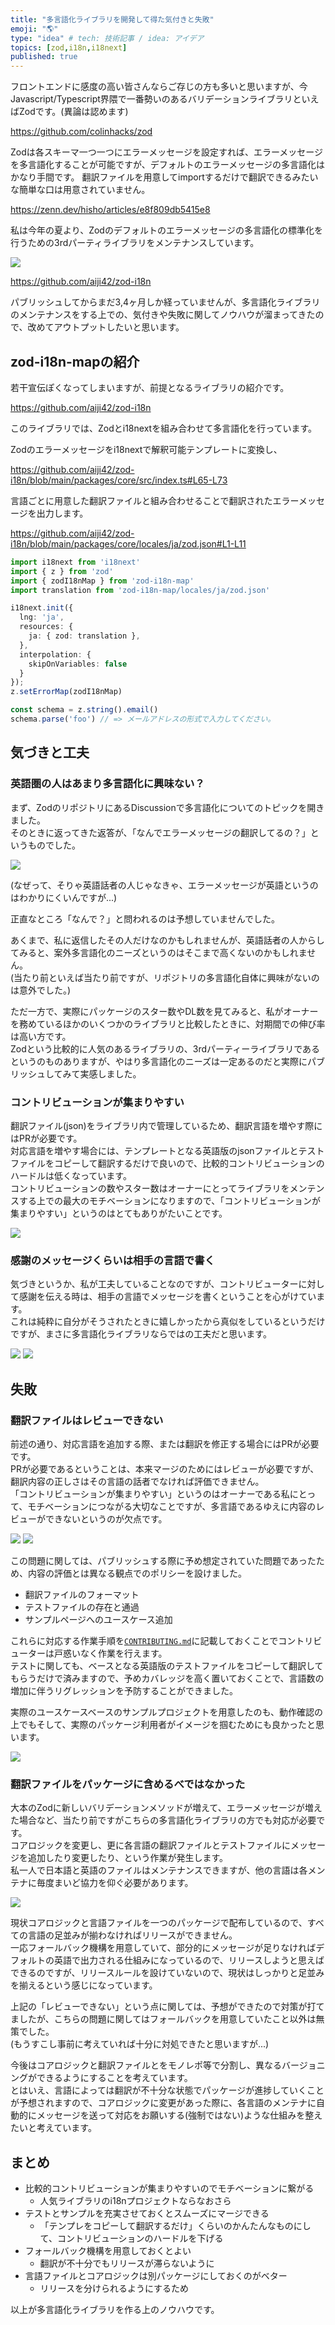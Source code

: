 ```yaml
---
title: "多言語化ライブラリを開発して得た気付きと失敗"
emoji: "🌎"
type: "idea" # tech: 技術記事 / idea: アイデア
topics: [zod,i18n,i18next]
published: true
---
```


フロントエンドに感度の高い皆さんならご存じの方も多いと思いますが、今Javascript/Typescript界隈で一番勢いのあるバリデーションライブラリといえばZodです。(異論は認めます)

https://github.com/colinhacks/zod

Zodは各スキーマ一つ一つにエラーメッセージを設定すれば、エラーメッセージを多言語化することが可能ですが、デフォルトのエラーメッセージの多言語化はかなり手間です。
翻訳ファイルを用意してimportするだけで翻訳できるみたいな簡単な口は用意されていません。

https://zenn.dev/hisho/articles/e8f809db5415e8

私は今年の夏より、Zodのデフォルトのエラーメッセージの多言語化の標準化を行うための3rdパーティライブラリをメンテナンスしています。

![](https://raw.githubusercontent.com/aiji42/zod-i18n/main/images/hero.png)

https://github.com/aiji42/zod-i18n

パブリッシュしてからまだ3,4ヶ月しか経っていませんが、多言語化ライブラリのメンテナンスをする上での、気付きや失敗に関してノウハウが溜まってきたので、改めてアウトプットしたいと思います。

## zod-i18n-mapの紹介

若干宣伝ぽくなってしまいますが、前提となるライブラリの紹介です。

https://github.com/aiji42/zod-i18n

このライブラリでは、Zodとi18nextを組み合わせて多言語化を行っています。  

Zodのエラーメッセージをi18nextで解釈可能テンプレートに変換し、

https://github.com/aiji42/zod-i18n/blob/main/packages/core/src/index.ts#L65-L73

言語ごとに用意した翻訳ファイルと組み合わせることで翻訳されたエラーメッセージを出力します。

https://github.com/aiji42/zod-i18n/blob/main/packages/core/locales/ja/zod.json#L1-L11

```ts
import i18next from 'i18next'
import { z } from 'zod'
import { zodI18nMap } from 'zod-i18n-map'
import translation from 'zod-i18n-map/locales/ja/zod.json'

i18next.init({
  lng: 'ja',
  resources: {
    ja: { zod: translation },
  },
  interpolation: {
    skipOnVariables: false
  }
});
z.setErrorMap(zodI18nMap)

const schema = z.string().email()
schema.parse('foo') // => メールアドレスの形式で入力してください。
```

## 気づきと工夫

### 英語圏の人はあまり多言語化に興味ない？

まず、ZodのリポジトリにあるDiscussionで多言語化についてのトピックを開きました。  
そのときに返ってきた返答が、「なんでエラーメッセージの翻訳してるの？」というものでした。

![](/images/zod-i18n-discussions.png)

(なぜって、そりゃ英語話者の人じゃなきゃ、エラーメッセージが英語というのはわかりにくいんですが...)

正直なところ「なんで？」と問われるのは予想していませんでした。

あくまで、私に返信したその人だけなのかもしれませんが、英語話者の人からしてみると、案外多言語化のニーズというのはそこまで高くないのかもしれません。  
(当たり前といえば当たり前ですが、リポジトリの多言語化自体に興味がないのは意外でした。)

ただ一方で、実際にパッケージのスター数やDL数を見てみると、私がオーナーを務めているほかのいくつかのライブラリと比較したときに、対期間での伸び率は高い方です。  
Zodという比較的に人気のあるライブラリの、3rdパーティーライブラリであるというのものありますが、やはり多言語化のニーズは一定あるのだと実際にパブリッシュしてみて実感しました。

### コントリビューションが集まりやすい

翻訳ファイル(json)をライブラリ内で管理しているため、翻訳言語を増やす際にはPRが必要です。  
対応言語を増やす場合には、テンプレートとなる英語版のjsonファイルとテストファイルをコピーして翻訳するだけで良いので、比較的コントリビューションのハードルは低くなっています。  
コントリビューションの数やスター数はオーナーにとってライブラリをメンテンスする上での最大のモチベーションになりますので、「コントリビューションが集まりやすい」というのはとてもありがたいことです。

![](/images/zod-i18n-prs.png)

### 感謝のメッセージくらいは相手の言語で書く

気づきというか、私が工夫していることなのですが、コントリビューターに対して感謝を伝える時は、相手の言語でメッセージを書くということを心がけています。  
これは純粋に自分がそうされたときに嬉しかったから真似をしているというだけですが、まさに多言語化ライブラリならではの工夫だと思います。

![](/images/zod-i18n-thanks1.png)
![](/images/zod-i18n-thanks2.png)

## 失敗

### 翻訳ファイルはレビューできない

前述の通り、対応言語を追加する際、または翻訳を修正する場合にはPRが必要です。  
PRが必要であるということは、本来マージのためにはレビューが必要ですが、翻訳内容の正しさはその言語の話者でなければ評価できません。  
「コントリビューションが集まりやすい」というのはオーナーである私にとって、モチベーションにつながる大切なことですが、多言語であるゆえに内容のレビューができないというのが欠点です。

![](/images/zod-i18n-ar.png)
![](/images/zod-i18m-zh-CN.png)

この問題に関しては、パブリッシュする際に予め想定されていた問題であったため、内容の評価とは異なる観点でのポリシーを設けました。
- 翻訳ファイルのフォーマット
- テストファイルの存在と通過
- サンプルページへのユースケース追加

これらに対応する作業手順を[`CONTRIBUTING.md`](https://github.com/aiji42/zod-i18n/blob/main/CONTRIBUTING.md)に記載しておくことでコントリビューターは戸惑いなく作業を行えます。  
テストに関しても、ベースとなる英語版のテストファイルをコピーして翻訳してもらうだけで済みますので、予めカバレッジを高く置いておくことで、言語数の増加に伴うリグレッションを予防することができました。  

実際のユースケースベースのサンプルプロジェクトを用意したのも、動作確認の上でもそして、実際のパッケージ利用者がイメージを掴むためにも良かったと思います。

![](/images/zod-i18n-example.png)

### 翻訳ファイルをパッケージに含めるべではなかった

大本のZodに新しいバリデーションメソッドが増えて、エラーメッセージが増えた場合など、当たり前ですがこちらの多言語化ライブラリの方でも対応が必要です。  
コアロジックを変更し、更に各言語の翻訳ファイルとテストファイルにメッセージを追加したり変更したり、という作業が発生します。  
私一人で日本語と英語のファイルはメンテナンスできますが、他の言語は各メンテナに毎度まいど協力を仰ぐ必要があります。  

![](/images/zod-i18n-transrate-request.png)

現状コアロジックと言語ファイルを一つのパッケージで配布しているので、すべての言語の足並みが揃わなければリリースができません。  
一応フォールバック機構を用意していて、部分的にメッセージが足りなければデフォルトの英語で出力される仕組みになっているので、リリースしようと思えばできるのですが、リリースルールを設けていないので、現状はしっかりと足並みを揃えるという感じになっています。

上記の「レビューできない」という点に関しては、予想ができたので対策が打てましたが、こちらの問題に関してはフォールバックを用意していたこと以外は無策でした。    
(もうすこし事前に考えていれば十分に対処できたと思いますが...)

今後はコアロジックと翻訳ファイルとをモノレポ等で分割し、異なるバージョニングができるようにすることを考えています。  
とはいえ、言語によっては翻訳が不十分な状態でパッケージが進捗していくことが予想されますので、コアロジックに変更があった際に、各言語のメンテナに自動的にメッセージを送って対応をお願いする(強制ではない)ような仕組みを整えたいと考えています。

## まとめ

- 比較的コントリビューションが集まりやすいのでモチベーションに繋がる
    - 人気ライブラリのi18nプロジェクトならなおさら
- テストとサンプルを充実させておくとスムーズにマージできる
    - 「テンプレをコピーして翻訳するだけ」くらいのかんたんなものにして、コントリビューションのハードルを下げる
- フォールバック機構を用意しておくとよい
    - 翻訳が不十分でもリリースが滞らないように
- 言語ファイルとコアロジックは別パッケージにしておくのがベター
    - リリースを分けられるようにするため

以上が多言語化ライブラリを作る上のノウハウです。
